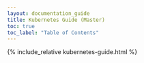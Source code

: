```yaml
---
layout: documentation_guide
title: Kubernetes Guide (Master)
toc: true
toc_label: "Table of Contents"
---
```

{% include_relative kubernetes-guide.html %}

